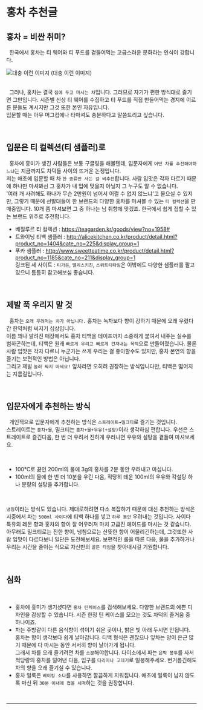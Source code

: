 
# 홍차 추천글

## 홍차 = 비싼 취미?
&nbsp;
한국에서 홍차는 티 웨어와 티 푸드를 곁들여먹는 고급스러운 문화라는 인식이 강합니다.
&nbsp;

![대충 이런 이미지](https://www.aimeeprovence.com.au/wp-content/uploads/2021/06/what-to-wear-to-high-tea.jpg)
(대충 이런 이미지)<br>
&nbsp;

&nbsp;
그러나, 홍차는 결국 `집에 두고 마시는 차`입니다. 그러므로 자기가 편한 방식대로 즐기면 그만입니다. 시즌별 신상 티 웨어를 수집하고 티 푸드를 직접 만들어먹는 경지에 이르른 분들도 계시지만 그것 또한 본인 자유입니다.<br>입문할 때는 아무 머그컵에나 타마셔도 충분하다고 말씀드리고 싶습니다.

&nbsp;
## 입문은 티 컬렉션(티 샘플러)로

&nbsp;
홍차에 흥미가 생긴 사람들은 보통 구글링을 해볼텐데, 입문자에게 `어떤 차를 추천해야하느냐`는 지금까지도 차덕들 사이의 뜨거운 논쟁입니다.<br>저는 애초에 입문할 때 차 `한 종류만 사는 걸 비추천`합니다. 사람 입맛은 각자 다르기 때문에 하나만 마셔봐선 그 홍차가 내 입에 맞을지 아닐지 그 누구도 알 수 없습니다. <br>'여러 개 사려해도 하나가 무슨 2만원이 넘어서 어쩔 수 없지 않느냐'고 물으실 수 있지만, 그렇기 때문에 선발대들이 한 브랜드의 다양한 홍차를 마셔볼 수 있는 `티 컬렉션`을 판매중입니다. 10개 쯤 마셔보면 그 중 하나는 님 취향에 맞겠죠.
한국에서 쉽게 접할 수 있는 브랜드 위주로 추천합니다.
- 베질루르 티 컬렉션 : https://teagarden.kr/goods/view?no=1958#
- 트와이닝 티백 샘플러 : http://alicekitchen.co.kr/product/detail.html?product_no=1404&cate_no=225&display_group=1
- 푸카 샘플러 : http://www.sweetteatime.co.kr/product/detail.html?product_no=1185&cate_no=211&display_group=1
<br>링크된 세 사이트 : `티가든`, `앨리스키친`, `스위트티타임`은 이밖에도 다양한 샘플러를 팔고 있으니 틈틈히 참고해보심 좋습니다.

&nbsp;
## 제발 푹 우리지 말 것

&nbsp;
홍차는 `오래 우려먹는 차가 아닙니다.` 홍차는 녹차보다 향이 강하기 때문에 오래 우렸다간 한약처럼 써지기 십상입니다.<br>이름 꽤나 알려진 매장에서도 홍차 티백을 테이프까지 소중하게 붙여서 내주는 실수를 범하곤하는데, 티백은 원래 `빠르게 우리고 빠르게 건져내는 목적`으로 만들어졌습니다. 물론 사람 입맛은 각자 다르니 누군가는 쓰게 우리는 걸 좋아할수도 있지만, 홍차 본연의 향을 즐기는 보편적인 방법은 아닙니다.<br>그리고 제발 `눌러 짜지 마세요!` 잎차라면 오히려 권장하는 방식입니다만, 티백은 떫어지는 지름길입니다.

&nbsp;
## 입문자에게 추천하는 방식

&nbsp;
개인적으로 입문자에게 추천하는 방식은 `스트레이트→밀크티`로 즐기는 것입니다.
<br>스트레이트는 `홍차+물`, 밀크티는 `홍차+물+우유(+설탕)`이라 생각하심 편합니다. 우선은 스트레이트로 즐긴다음, 한 번 더 우려서 진하게 우러나면 우유와 설탕을 곁들여 마셔보세요.

&nbsp;
- 100°C로 끓인 200ml의 물에 3g의 홍차를 2분 동안 우려내고 마십니다.
- 100ml의 물에 한 번 더 10분을 우린 다음, 적당히 데운 100ml의 우유와 각설탕 하나 분량의 설탕을 추가합니다.

&nbsp;

`냉침`이라는 방식도 있습니다. 제대로하려면 다소 복잡하기 때문에 대신 추천하는 방식은 시중에서 파는 `500ml 사이다`에 티백 하나를 넣고 `하루 동안` 우려내는 것입니다. 사이다 특유의 레몬 향과 홍차의 향이 잘 어우러져 마치 고급진 에이드를 마시는 것 같습니다.
<br>아무래도 밀크티로는 진한 향이, 냉침으로는 산뜻한 향이 어울리긴하는데, 그것또한 사람 입맛이 다르다보니 일단은 도전해보세요. 보편적인 룰을 따른 다음, 물을 추가하거나 우리는 시간을 줄이는 식으로 자신만의 `골든 타임`을 찾아내시길 기원합니다.

&nbsp;
## 심화

&nbsp;
- 홍차에 흥미가 생기셨다면 `홍차 틴케이스`를 검색해보세요. 다양한 브랜드의 예쁜 디자인을 감상할 수 있습니다. 시즌 한정 틴 케이스를 모으는 것도 차덕의 즐거움 중 하나이죠.
- 차는 주방같이 다른 음식향이 섞이기 쉬운 곳이나, 밝은 빛 아래 두시면 안됩니다. 홍차는 향이 생각보다 쉽게 날아갑니다. 티백 형식은 괜찮으나 잎차는 양이 은근 많기 때문에 다 마시는 동안 서서히 향이 날아가게 됩니다. <br>그래서 차를 오래 즐기려면 차를 `소분`해야합니다. 다이소에서 파는 `은박 봉투`를 사서 적당량의 홍차를 덜어낸 다음, 입구를 `다리미나 고데기`로 밀봉해주세요. 번거롭긴해도 차의 향을 오래 즐기실 수 있습니다.
- 홍차 얼룩은 `베이킹 소다`를 사용하면 깔끔하게 지워집니다. 애초에 얼룩이 남지 않도록 마신 뒤 `30분 이내에 컵을 세척`하는 것을 권장합니다.

&nbsp;
***